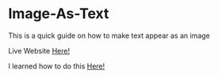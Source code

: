 # Image-As-Text

This is a quick guide on how to make text appear as an image

Live Website [Here!](https://sw33ws.github.io/Image-As-Text/)

I learned how to do this [Here!](https://www.youtube.com/watch?v=9Kr3T4Ndl-o)
